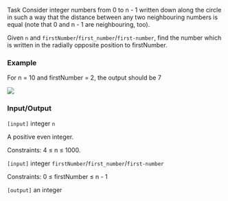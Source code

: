 Task
Consider integer numbers from 0 to n - 1 written down along the circle in such a way that the distance between any two neighbouring numbers is equal (note that 0 and n - 1 are neighbouring, too).

Given `n` and `firstNumber`/`first_number`/`first-number`, find the number which is written in the radially opposite position to firstNumber.

### Example
For n = 10 and firstNumber = 2, the output should be 7

<img src="https://codefightsuserpics.s3.amazonaws.com/tasks/circleOfNumbers/img/example.png?_tm=1476003938167">

### Input/Output
`[input]` integer `n`

A positive even integer.

Constraints: 4 ≤ n ≤ 1000.

`[input]` integer `firstNumber`/`first_number`/`first-number`

Constraints: 0 ≤ firstNumber ≤ n - 1

`[output]` an integer
